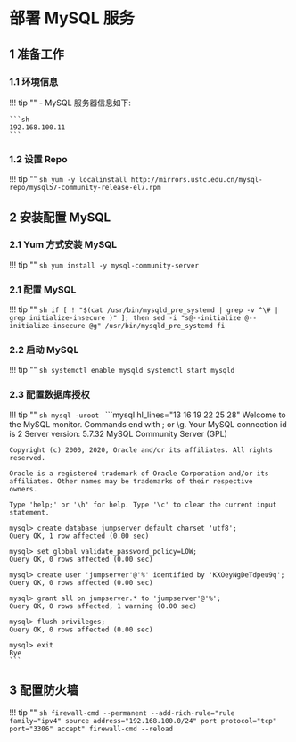 # 部署 MySQL 服务

## 1 准备工作
### 1.1 环境信息
!!! tip ""
    - MySQL 服务器信息如下: 
    
    ```sh 
    192.168.100.11
    ```

### 1.2 设置 Repo
!!! tip ""
    ```sh
    yum -y localinstall http://mirrors.ustc.edu.cn/mysql-repo/mysql57-community-release-el7.rpm
    ```

## 2 安装配置 MySQL
### 2.1 Yum 方式安装 MySQL
!!! tip ""
    ```sh
    yum install -y mysql-community-server
    ```

### 2.1 配置 MySQL
!!! tip ""
    ```sh
    if [ ! "$(cat /usr/bin/mysqld_pre_systemd | grep -v ^\# | grep initialize-insecure )" ]; then
        sed -i "s@--initialize @--initialize-insecure @g" /usr/bin/mysqld_pre_systemd
    fi
    ```

### 2.2 启动 MySQL
!!! tip ""
    ```sh
    systemctl enable mysqld
    systemctl start mysqld
    ```

### 2.3 配置数据库授权
!!! tip ""
    ```sh
    mysql -uroot
    ```
    ```mysql hl_lines="13 16 19 22 25 28"
    Welcome to the MySQL monitor.  Commands end with ; or \g.
    Your MySQL connection id is 2
    Server version: 5.7.32 MySQL Community Server (GPL)

    Copyright (c) 2000, 2020, Oracle and/or its affiliates. All rights reserved.

    Oracle is a registered trademark of Oracle Corporation and/or its
    affiliates. Other names may be trademarks of their respective
    owners.

    Type 'help;' or '\h' for help. Type '\c' to clear the current input statement.

    mysql> create database jumpserver default charset 'utf8';
    Query OK, 1 row affected (0.00 sec)

    mysql> set global validate_password_policy=LOW;
    Query OK, 0 rows affected (0.00 sec)

    mysql> create user 'jumpserver'@'%' identified by 'KXOeyNgDeTdpeu9q';
    Query OK, 0 rows affected (0.00 sec)

    mysql> grant all on jumpserver.* to 'jumpserver'@'%';
    Query OK, 0 rows affected, 1 warning (0.00 sec)

    mysql> flush privileges;
    Query OK, 0 rows affected (0.00 sec)

    mysql> exit
    Bye
    ```

## 3 配置防火墙
!!! tip ""
    ```sh
    firewall-cmd --permanent --add-rich-rule="rule family="ipv4" source address="192.168.100.0/24" port protocol="tcp" port="3306" accept"
    firewall-cmd --reload
    ```